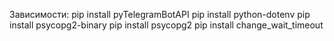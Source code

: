 Зависимости:
pip install pyTelegramBotAPI 
pip install python-dotenv 
pip install psycopg2-binary
pip install psycopg2
pip install change_wait_timeout
